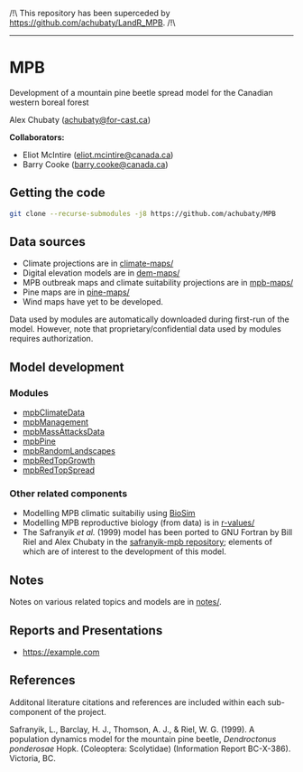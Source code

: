 /!\ This repository has been superceded by <https://github.com/achubaty/LandR_MPB>. /!\

-----

# MPB

Development of a mountain pine beetle spread model for the Canadian western boreal forest

Alex Chubaty (<achubaty@for-cast.ca>)

**Collaborators:**

- Eliot McIntire (<eliot.mcintire@canada.ca>)
- Barry Cooke (<barry.cooke@canada.ca>)

## Getting the code

```bash
git clone --recurse-submodules -j8 https://github.com/achubaty/MPB
```

## Data sources

<!-- TODO: update repo urls -->

- Climate projections are in [climate-maps/](https://github.com/achubaty/MPB/tree/master/climate-maps)
- Digital elevation models are in [dem-maps/](https://github.com/achubaty/MPB/tree/master/dem-maps)
- MPB outbreak maps and climate suitability projections are in [mpb-maps/](https://github.com/achubaty/MPB/tree/master/mpb-maps)
- Pine maps are in [pine-maps/](https://github.com/achubaty/MPB/tree/master/pine-maps)
- Wind maps have yet to be developed.

Data used by modules are automatically downloaded during first-run of the model.
However, note that proprietary/confidential data used by modules requires authorization.

## Model development

### Modules

- [mpbClimateData](https://github.com/achubaty/mpbClimateData)
- [mpbManagement](https://github.com/achubaty/mpbManagement)
- [mpbMassAttacksData](https://github.com/achubaty/mpbMassAttacksData)
- [mpbPine](https://github.com/achubaty/mpbPine)
- [mpbRandomLandscapes](https://github.com/achubaty/mpbRandomLandscapes)
- [mpbRedTopGrowth](https://github.com/achubaty/mpbRedTopGrowth)
- [mpbRedTopSpread](https://github.com/achubaty/mpbRedTopSpread)

### Other related components

- Modelling MPB climatic suitabiliy using [BioSim](https://github.com/achubaty/mpb-biosim)
- Modelling MPB reproductive biology (from data) is in [r-values/](https://github.com/achubaty/MPB/tree/master/r-values)
- The Safranyik *et al.* (1999) model has been ported to GNU Fortran by Bill Riel and Alex Chubaty in the [safranyik-mpb repository](https://github.com/achubaty/safranyik-mpb); elements of which are of interest to the development of this model.

## Notes

Notes on various related topics and models are in [notes/](https://github.com/achubaty/MPB/tree/master/notes).

## Reports and Presentations

<!-- TODO: add google drive links -->

- <https://example.com>

## References

Additonal literature citations and references are included within each sub-component of the project.

Safranyik, L., Barclay, H. J., Thomson, A. J., & Riel, W. G. (1999). A population dynamics model for the mountain pine beetle, *Dendroctonus ponderosae* Hopk. (Coleoptera: Scolytidae) (Information Report BC-X-386). Victoria, BC.
